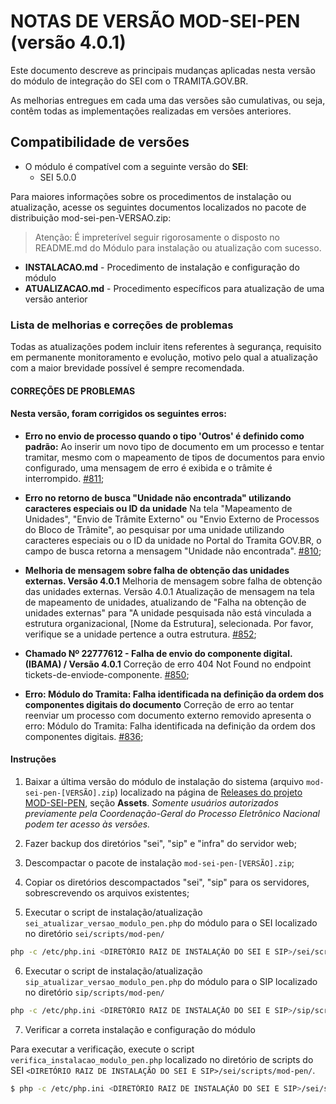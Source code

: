 # NOTAS DE VERSÃO MOD-SEI-PEN (versão 4.0.1)

Este documento descreve as principais mudanças aplicadas nesta versão do módulo de integração do SEI com o TRAMITA.GOV.BR.

As melhorias entregues em cada uma das versões são cumulativas, ou seja, contêm todas as implementações realizadas em versões anteriores.

## Compatibilidade de versões
* O módulo é compatível com a seguinte versão do **SEI**:
  * SEI 5.0.0
    
Para maiores informações sobre os procedimentos de instalação ou atualização, acesse os seguintes documentos localizados no pacote de distribuição mod-sei-pen-VERSAO.zip:
> Atenção: É impreterível seguir rigorosamente o disposto no README.md do Módulo para instalação ou atualização com sucesso.
* **INSTALACAO.md** - Procedimento de instalação e configuração do módulo
* **ATUALIZACAO.md** - Procedimento específicos para atualização de uma versão anterior

### Lista de melhorias e correções de problemas

Todas as atualizações podem incluir itens referentes à segurança, requisito em permanente monitoramento e evolução, motivo pelo qual a atualização com a maior brevidade possível é sempre recomendada.

#### **CORREÇÕES DE PROBLEMAS**

#### Nesta versão, foram corrigidos os seguintes erros:

* **Erro no envio de processo quando o tipo 'Outros' é definido como padrão:** Ao inserir um novo tipo de documento em um processo e tentar tramitar, mesmo com o mapeamento de tipos de documentos para envio configurado, uma mensagem de erro é exibida e o trâmite é interrompido. [#811](https://github.com/pengovbr/mod-sei-pen/issues/811);

* **Erro no retorno de busca "Unidade não encontrada" utilizando caracteres especiais ou ID da unidade** Na tela "Mapeamento de Unidades", "Envio de Trâmite Externo" ou "Envio Externo de Processos do Bloco de Trâmite", ao pesquisar por uma unidade utilizando caracteres especiais ou o ID da unidade no Portal do Tramita GOV.BR, o campo de busca retorna a mensagem "Unidade não encontrada". [#810](https://github.com/pengovbr/mod-sei-pen/issues/810);

* **Melhoria de mensagem sobre falha de obtenção das unidades externas. Versão 4.0.1** Melhoria de mensagem sobre falha de obtenção das unidades externas. Versão 4.0.1 Atualização de mensagem na tela de mapeamento de unidades, atualizando de "Falha na obtenção de unidades externas" para "A unidade pesquisada não está vinculada a estrutura organizacional, [Nome da Estrutura], selecionada. Por favor, verifique se a unidade pertence a outra estrutura. [#852](https://github.com/pengovbr/mod-sei-pen/issues/852);

* **Chamado Nº 22777612 - Falha de envio do componente digital. (IBAMA) / Versão 4.0.1** Correção de erro 404 Not Found no endpoint tickets-de-enviode-componente. [#850](https://github.com/pengovbr/mod-sei-pen/issues/850);

* **Erro: Módulo do Tramita: Falha identificada na definição da ordem dos componentes digitais do documento** Correção de erro ao tentar reenviar um processo com documento externo removido apresenta o erro: Módulo do Tramita: Falha identificada na definição da ordem dos componentes digitais. [#836](https://github.com/pengovbr/mod-sei-pen/issues/836);



#### Instruções

1. Baixar a última versão do módulo de instalação do sistema (arquivo `mod-sei-pen-[VERSÃO].zip`) localizado na página de [Releases do projeto MOD-SEI-PEN](https://github.com/spbgovbr/mod-sei-pen/releases), seção **Assets**. _Somente usuários autorizados previamente pela Coordenação-Geral do Processo Eletrônico Nacional podem ter acesso às versões._

2. Fazer backup dos diretórios "sei", "sip" e "infra" do servidor web;

3. Descompactar o pacote de instalação `mod-sei-pen-[VERSÃO].zip`;

4. Copiar os diretórios descompactados "sei", "sip" para os servidores, sobrescrevendo os arquivos existentes;

5. Executar o script de instalação/atualização `sei_atualizar_versao_modulo_pen.php` do módulo para o SEI localizado no diretório `sei/scripts/mod-pen/`

```bash
php -c /etc/php.ini <DIRETÓRIO RAIZ DE INSTALAÇÃO DO SEI E SIP>/sei/scripts/mod-pen/sei_atualizar_versao_modulo_pen.php
```

6. Executar o script de instalação/atualização `sip_atualizar_versao_modulo_pen.php` do módulo para o SIP localizado no diretório `sip/scripts/mod-pen/`

```bash
php -c /etc/php.ini <DIRETÓRIO RAIZ DE INSTALAÇÃO DO SEI E SIP>/sip/scripts/mod-pen/sip_atualizar_versao_modulo_pen.php
```

7. Verificar a correta instalação e configuração do módulo

Para executar a verificação, execute o script ```verifica_instalacao_modulo_pen.php``` localizado no diretório de scripts do SEI ```<DIRETÓRIO RAIZ DE INSTALAÇÃO DO SEI E SIP>/sei/scripts/mod-pen/```.

```bash
$ php -c /etc/php.ini <DIRETÓRIO RAIZ DE INSTALAÇÃO DO SEI E SIP>/sei/scripts/mod-pen/verifica_instalacao_modulo_pen.php
``` 
